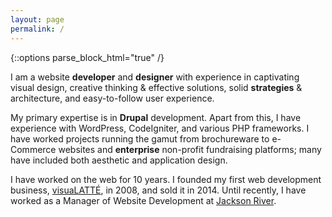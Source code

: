 ```yaml
---
layout: page
permalink: /
---
```


{::options parse_block_html="true" /}

<div class="larger">

I am a website **developer** and **designer** with experience in captivating visual design, creative thinking & effective solutions, solid **strategies** & architecture, and easy-to-follow user experience. 

My primary expertise is in **Drupal** development. Apart from this, I have experience with WordPress, CodeIgniter, and various PHP frameworks. I have worked projects running the gamut from brochureware to e-Commerce websites and **enterprise** non-profit fundraising platforms; many have included both aesthetic and application design.
 
I have worked on the web for 10 years. I founded my first web development business, [visuaLATT&Eacute;](http://www.visualatte.com/), in 2008, and sold it in 2014. Until recently, I have worked as a Manager of Website Development at [Jackson River](http://www.jacksonriver.com/).

</div>
